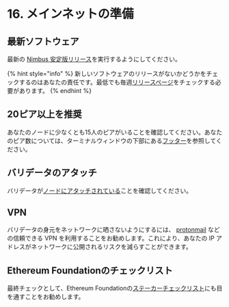# 16. メインネットの準備

## 最新ソフトウェア

最新の [Nimbus 安定版リリース](https://github.com/status-im/nimbus-eth2/releases)を実行するようにしてください。

{% hint style="info" %}
新しいソフトウェアのリリースがないかどうかをチェックするのはあなたの責任です。最低でも毎週[リリースページ](https://github.com/status-im/nimbus-eth2/releases)をチェックする必要があります。
{% endhint %}

## 20ピア以上を推奨

あなたのノードに少なくとも15人のピアがいることを確認してください。あなたのピア数については、ターミナルウィンドウの下部にある[フッター](https://haruki.gitbook.io/nimbus-book-ja/how-to/14-keep-an-eye-on-your-validator#nowosuru)を参照してください。

## バリデータのアタッチ

バリデータが[ノードにアタッチされている](https://haruki.gitbook.io/nimbus-book-ja/how-to/14-keep-an-eye-on-your-validator#baridtagaatatchisareteirukasuru)ことを確認してください。

## VPN

バリデータの身元をネットワークに晒さないようにするには、 [protonmail](https://protonmail.com/) などの信頼できる VPN を利用することをお勧めします。これにより、あなたの IP アドレスがネットワークに公開されるリスクを減らすことができます。

## Ethereum Foundationのチェックリスト

最終チェックとして、Ethereum Foundationの[ステーカーチェックリスト](https://launchpad.ethereum.org/checklist)にも目を通すことをお勧めします。

